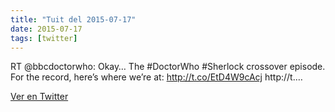```yaml
---
title: "Tuit del 2015-07-17"
date: 2015-07-17
tags: [twitter]
---
```


RT @bbcdoctorwho: Okay… The #DoctorWho #Sherlock crossover episode. For the record, here’s where we’re at: http://t.co/EtD4W9cAcj http://t.…



[Ver en Twitter](https://twitter.com/i/web/status/622026743273156608)
